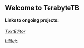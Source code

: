 ## Welcome to TerabyteTB

#### Links to ongoing projects:
<a href="https://terabytetb.github.io/KoffeeKup"><em>TextEditor</em></a>

<a href="https://terabytetb.github.io/hilitejs"><em>hilitejs</em></a>
